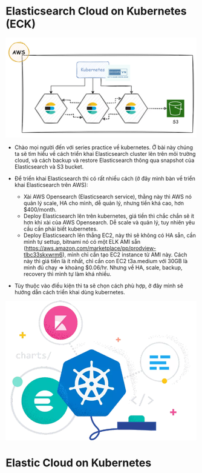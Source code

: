 # Elasticsearch Cloud on Kubernetes (ECK)

![alt text](image.png)

- Chào mọi người đến với series practice về kubernetes. Ở bài này chúng ta sẽ tìm hiểu về cách triển khai Elasticsearch cluster lên trên môi trường cloud, và cách backup và restore Elasticsearch thông qua snapshot của Elasticsearch và S3 bucket.

- Để triển khai Elasticsearch thì có rất nhiều cách (ở đây mình bàn về triển khai Elasticsearch trên AWS):
    + Xài AWS Opensearch (Elasticsearch service), thằng này thì AWS nó quản lý scale, HA cho mình, dễ quản lý, nhưng tiền khá cao, hơn $400/month.
    + Deploy Elasticsearch lên trên kubernetes, giá tiền thì chắc chắn sẽ ít hơn khi xài của AWS Opensearch. Dễ scale và quản lý, tuy nhiên yêu cầu cần phải biết kubernetes.
    + Deploy Elasticsearch lên thẳng EC2, này thì sẽ không có HA sẵn, cần mình tự settup, bitnami nó có một ELK AMI sẵn (https://aws.amazon.com/marketplace/pp/prodview-tlbc33skxwrm6), mình chỉ cần tạo EC2 instance từ AMI này. Cách này thì giá tiền là ít nhất, chỉ cần con EC2 t3a.medium với 30GB là mình đủ chạy => khoảng $0.06/hr. Nhưng về HA, scale, backup, recovery thì mình tự làm khá nhiều.

- Tùy thuộc vào điều kiện thì ta sẽ chọn cách phù hợp, ở đây mình sẽ hướng dẫn cách triển khai dùng kubernetes.

![alt text](image-1.png)

# Elastic Cloud on Kubernetes

